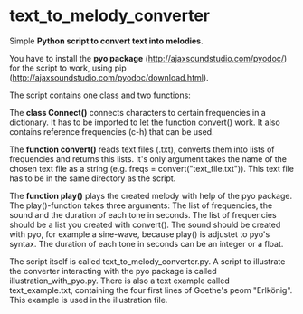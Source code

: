 # text_to_melody_converter
Simple **Python script to convert text into melodies**.

You have to install the **pyo package** (http://ajaxsoundstudio.com/pyodoc/) for the script to work, using pip (http://ajaxsoundstudio.com/pyodoc/download.html).

The script contains one class and two functions:

The **class Connect()** connects characters to certain frequencies in a dictionary. It has to be imported to let the function convert() work. It also contains reference frequencies (c-h) that can be used.

The **function convert()** reads text files (.txt), converts them into lists of frequencies and returns this lists. It's only argument takes the name of the chosen text file as a string (e.g. freqs = convert("text_file.txt")). This text file has to be in the same directory as the script.

The **function play()** plays the created melody with help of the pyo package. The play()-function takes three arguments: The list of frequencies, the sound and the duration of each tone in seconds. The list of frequencies should be a list you created with convert(). The sound should be created with pyo, for example a sine-wave, because play() is adjustet to pyo's syntax. The duration of each tone in seconds can be an integer or a float.

The script itself is called text_to_melody_converter.py. A script to illustrate the converter interacting with the pyo package is called illustration_with_pyo.py. There is also a text example called text_example.txt, containing the four first lines of Goethe's peom "Erlkönig". This example is used in the illustration file.
